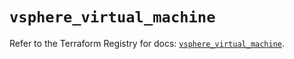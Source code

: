 # `vsphere_virtual_machine`

Refer to the Terraform Registry for docs: [`vsphere_virtual_machine`](https://registry.terraform.io/providers/vmware/vsphere/2.14.2/docs/resources/virtual_machine).
